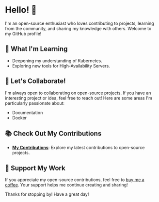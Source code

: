 # Hello! 👋

I'm an open-source enthusiast who loves contributing to projects, learning from the community, and sharing my knowledge with others. Welcome to my GitHub profile!

## 🌱 What I'm Learning
- Deepening my understanding of Kubernetes.
- Exploring new tools for High-Availability Servers.

## 💬 Let's Collaborate!
I'm always open to collaborating on open-source projects. If you have an interesting project or idea, feel free to reach out! Here are some areas I'm particularly passionate about:
- Documentation
- Docker

## 📚 Check Out My Contributions
- **[My Contributions](https://github.com/Ap0ph1s-W4ite?tab=overview&from=2023-01-01&to=2023-12-31)**: Explore my latest contributions to open-source projects.

## 🤝 Support My Work
If you appreciate my open-source contributions, feel free to [buy me a coffee](https://buymeacoffee.com/ap0ph1sw4ite). Your support helps me continue creating and sharing!

Thanks for stopping by! Have a great day!
